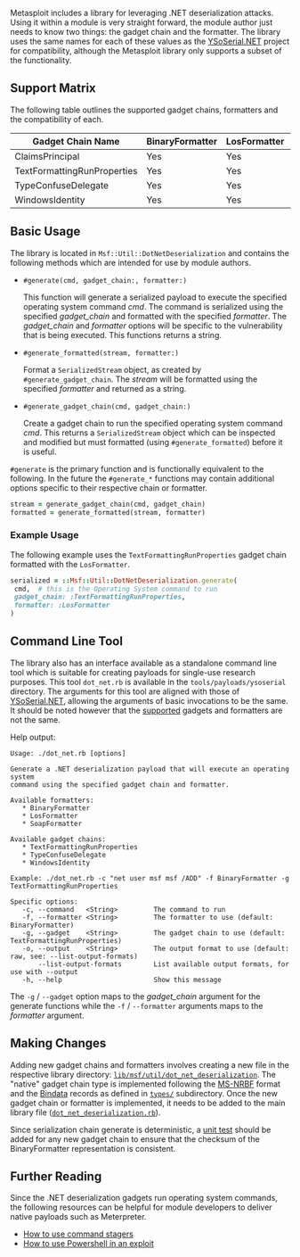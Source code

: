 Metasploit includes a library for leveraging .NET deserialization attacks. Using
it within a module is very straight forward, the module author just needs to
know two things: the gadget chain and the formatter. The library uses the same
names for each of these values as the [YSoSerial.NET][1] project for
compatibility, although the Metasploit library only supports a subset of the
functionality.

## Support Matrix

The following table outlines the supported gadget chains, formatters and the
compatibility of each.

| Gadget Chain Name           | BinaryFormatter | LosFormatter | SoapFormatter |
| --------------------------- | --------------- | ------------ | ------------- |
| ClaimsPrincipal             | Yes             | Yes          | Yes           | 
| TextFormattingRunProperties | Yes             | Yes          | Yes           |
| TypeConfuseDelegate         | Yes             | Yes          | No            |
| WindowsIdentity             | Yes             | Yes          | Yes           |

## Basic Usage

The library is located in `Msf::Util::DotNetDeserialization` and contains the
following methods which are intended for use by module authors.

* `#generate(cmd, gadget_chain:, formatter:)`

    This function will generate a serialized payload to execute the specified
    operating system command *cmd*. The command is serialized using the
    specified *gadget_chain* and formatted with the specified *formatter*. The
    *gadget_chain* and *formatter* options will be specific to the vulnerability
    that is being executed. This functions returns a string.

* `#generate_formatted(stream, formatter:)`

    Format a `SerializedStream` object, as created by `#generate_gadget_chain`.
    The *stream* will be formatted using the specified *formatter* and returned
    as a string.

* `#generate_gadget_chain(cmd, gadget_chain:)`

    Create a gadget chain to run the specified operating system command *cmd*.
    This returns a `SerializedStream` object which can be inspected and modified
    but must formatted (using `#generate_formatted`) before it is useful.

`#generate` is the primary function and is functionally equivalent to the
following. In the future the `#generate_*` functions may contain additional
options specific to their respective chain or formatter.

```ruby
stream = generate_gadget_chain(cmd, gadget_chain)
formatted = generate_formatted(stream, formatter)
```

### Example Usage

The following example uses the `TextFormattingRunProperties` gadget chain
formatted with the `LosFormatter`.

```ruby
serialized = ::Msf::Util::DotNetDeserialization.generate(
 cmd,  # this is the Operating System command to run
 gadget_chain: :TextFormattingRunProperties,
 formatter: :LosFormatter
)
```

## Command Line Tool

The library also has an interface available as a standalone command line tool
which is suitable for creating payloads for single-use research purposes. This
tool `dot_net.rb` is available in the `tools/payloads/ysoserial` directory. The
arguments for this tool are aligned with those of [YSoSerial.NET][1], allowing
the arguments of basic invocations to be the same. It should be noted however
that the [supported](#support-matrix) gadgets and formatters are not the same.

Help output:

```
Usage: ./dot_net.rb [options]

Generate a .NET deserialization payload that will execute an operating system
command using the specified gadget chain and formatter.

Available formatters:
   * BinaryFormatter
   * LosFormatter
   * SoapFormatter

Available gadget chains:
   * TextFormattingRunProperties
   * TypeConfuseDelegate
   * WindowsIdentity

Example: ./dot_net.rb -c "net user msf msf /ADD" -f BinaryFormatter -g TextFormattingRunProperties

Specific options:
   -c, --command   <String>         The command to run
   -f, --formatter <String>         The formatter to use (default: BinaryFormatter)
   -g, --gadget    <String>         The gadget chain to use (default: TextFormattingRunProperties)
   -o, --output    <String>         The output format to use (default: raw, see: --list-output-formats)
       --list-output-formats        List available output formats, for use with --output
   -h, --help                       Show this message
```

The `-g` / `--gadget` option maps to the *gadget_chain* argument for the
generate functions while the `-f` / `--formatter` arguments maps to the
*formatter* argument.

## Making Changes

Adding new gadget chains and formatters involves creating a new file in the
respective library directory: [`lib/msf/util/dot_net_deserialization`][2]. The
"native" gadget chain type is implemented following the [MS-NRBF][3] format and
the [Bindata][4] records as defined in [`types/`][5] subdirectory. Once the new
gadget chain or formatter is implemented, it needs to be added to the main
library file ([`dot_net_deserialization.rb`][6]).

Since serialization chain generate is deterministic, a [unit test][7] should be
added for any new gadget chain to ensure that the checksum of the
BinaryFormatter representation is consistent.

## Further Reading
Since the .NET deserialization gadgets run operating system commands, the
following resources can be helpful for module developers to deliver native
payloads such as Meterpreter.

* [How to use command stagers][8]
* [How to use Powershell in an exploit][9]

[1]: https://github.com/pwntester/ysoserial.net
[2]: https://github.com/rapid7/metasploit-framework/tree/master/lib/msf/util/dot_net_deserialization
[3]: https://docs.microsoft.com/en-us/openspecs/windows_protocols/ms-nrbf/75b9fe09-be15-475f-85b8-ae7b7558cfe5
[4]: https://github.com/dmendel/bindata
[5]: https://github.com/rapid7/metasploit-framework/tree/master/lib/msf/util/dot_net_deserialization/types
[6]: https://github.com/rapid7/metasploit-framework/blob/master/lib/msf/util/dot_net_deserialization.rb
[7]: https://github.com/rapid7/metasploit-framework/blob/master/spec/lib/msf/util/dot_net_deserialization_spec.rb
[8]: https://github.com/rapid7/metasploit-framework/wiki/How-to-use-command-stagers
[9]: https://github.com/rapid7/metasploit-framework/wiki/How-to-use-Powershell-in-an-exploit